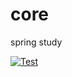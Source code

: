# core
spring study

[![Test](https://github.com/bkRyusim/core/actions/workflows/test.yml/badge.svg)](https://github.com/bkRyusim/core/actions/workflows/test.yml)
